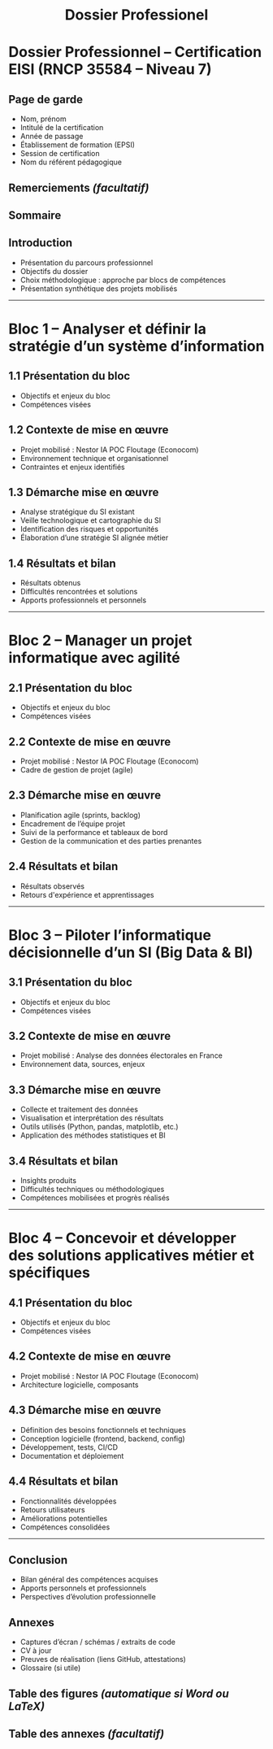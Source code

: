 <h1 align="center">Dossier Professionel</h1>

# Dossier Professionnel – Certification EISI (RNCP 35584 – Niveau 7)

## Page de garde
- Nom, prénom
- Intitulé de la certification
- Année de passage
- Établissement de formation (EPSI)
- Session de certification
- Nom du référent pédagogique

## Remerciements *(facultatif)*

## Sommaire

## Introduction
- Présentation du parcours professionnel
- Objectifs du dossier
- Choix méthodologique : approche par blocs de compétences
- Présentation synthétique des projets mobilisés

---

# Bloc 1 – Analyser et définir la stratégie d’un système d’information

## 1.1 Présentation du bloc
- Objectifs et enjeux du bloc
- Compétences visées

## 1.2 Contexte de mise en œuvre
- Projet mobilisé : Nestor IA POC Floutage (Econocom)
- Environnement technique et organisationnel
- Contraintes et enjeux identifiés

## 1.3 Démarche mise en œuvre
- Analyse stratégique du SI existant
- Veille technologique et cartographie du SI
- Identification des risques et opportunités
- Élaboration d’une stratégie SI alignée métier

## 1.4 Résultats et bilan
- Résultats obtenus
- Difficultés rencontrées et solutions
- Apports professionnels et personnels

---

# Bloc 2 – Manager un projet informatique avec agilité

## 2.1 Présentation du bloc
- Objectifs et enjeux du bloc
- Compétences visées

## 2.2 Contexte de mise en œuvre
- Projet mobilisé : Nestor IA POC Floutage (Econocom)
- Cadre de gestion de projet (agile) 

## 2.3 Démarche mise en œuvre
- Planification agile (sprints, backlog)
- Encadrement de l’équipe projet
- Suivi de la performance et tableaux de bord
- Gestion de la communication et des parties prenantes

## 2.4 Résultats et bilan
- Résultats observés
- Retours d'expérience et apprentissages

---

# Bloc 3 – Piloter l’informatique décisionnelle d’un SI (Big Data & BI)

## 3.1 Présentation du bloc
- Objectifs et enjeux du bloc
- Compétences visées

## 3.2 Contexte de mise en œuvre
- Projet mobilisé : Analyse des données électorales en France
- Environnement data, sources, enjeux

## 3.3 Démarche mise en œuvre
- Collecte et traitement des données
- Visualisation et interprétation des résultats
- Outils utilisés (Python, pandas, matplotlib, etc.)
- Application des méthodes statistiques et BI

## 3.4 Résultats et bilan
- Insights produits
- Difficultés techniques ou méthodologiques
- Compétences mobilisées et progrès réalisés

---

# Bloc 4 – Concevoir et développer des solutions applicatives métier et spécifiques

## 4.1 Présentation du bloc
- Objectifs et enjeux du bloc
- Compétences visées

## 4.2 Contexte de mise en œuvre
- Projet mobilisé : Nestor IA POC Floutage (Econocom)
- Architecture logicielle, composants

## 4.3 Démarche mise en œuvre
- Définition des besoins fonctionnels et techniques
- Conception logicielle (frontend, backend, config)
- Développement, tests, CI/CD
- Documentation et déploiement

## 4.4 Résultats et bilan
- Fonctionnalités développées
- Retours utilisateurs
- Améliorations potentielles
- Compétences consolidées

---

## Conclusion
- Bilan général des compétences acquises
- Apports personnels et professionnels
- Perspectives d’évolution professionnelle

## Annexes
- Captures d’écran / schémas / extraits de code
- CV à jour
- Preuves de réalisation (liens GitHub, attestations)
- Glossaire (si utile)

## Table des figures *(automatique si Word ou LaTeX)*

## Table des annexes *(facultatif)*
